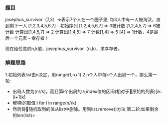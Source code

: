### 题目

josephus_survivor（7,3）=>表示7个人在一个圈子里;
每3人中有一人被淘汰，直到剩下一人
[1,2,3,4,5,6,7] - 初始序列
[1,2,4,5,6,7] => 3被计数
[1,2,4,5,7] => 6被计数
计算出[1,4,5,7] => 2
计算出[1,4,5] => 7
计数[1,4] => 5
[4] => 1计数，4是最后一个元素 - 幸存者！

现在给任意的n,k值，josephus_survivor（n,k)，求幸存者。

### 解题思路
1.初始列表list由n决定，用range(1,n+1)
2.n个人中每k个人出局一个，那么第一轮:
  * 出局人数为(n//k)，而且第i个出局的人index值的区间(相对于原始的列表)[ik:(i+1)k]
  * 解释i的取值:i for i in range(n//k)
  * 然后将随机取到的值从list中删除。用到list.remove()方法
第二轮:如果剩余的len(list)>
